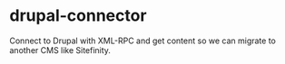 # drupal-connector
Connect to Drupal with XML-RPC and get content so we can migrate to another CMS like Sitefinity.
